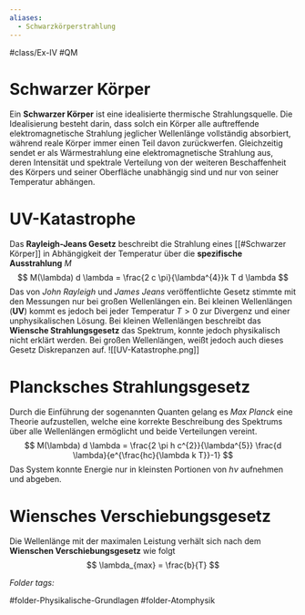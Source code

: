 ```yaml
---
aliases:
  - Schwarzkörperstrahlung
---
```


#class/Ex-IV #QM 

# Schwarzer Körper
Ein **Schwarzer Körper** ist eine idealisierte thermische Strahlungsquelle. Die Idealisierung besteht darin, dass solch ein Körper alle auftreffende elektromagnetische Strahlung jeglicher Wellenlänge vollständig absorbiert, während reale Körper immer einen Teil davon zurückwerfen. Gleichzeitig sendet er als Wärmestrahlung eine elektromagnetische Strahlung aus, deren Intensität und spektrale Verteilung von der weiteren Beschaffenheit des Körpers und seiner Oberfläche unabhängig sind und nur von seiner Temperatur abhängen. 


# UV-Katastrophe
Das **Rayleigh-Jeans Gesetz** beschreibt die Strahlung eines [[#Schwarzer Körper]] in Abhängigkeit der Temperatur über die **spezifische Ausstrahlung** $M$
$$
M(\lambda) d \lambda = \frac{2 c \pi}{\lambda^{4}}k T d \lambda
$$
Das von *John Rayleigh* und *James Jeans* veröffentlichte Gesetz stimmte mit den Messungen nur bei großen Wellenlängen ein. Bei kleinen Wellenlängen (**UV**) kommt es jedoch bei jeder Temperatur $T > 0$ zur Divergenz und einer unphysikalischen Lösung.
Bei kleinen Wellenlängen beschreibt das **Wiensche Strahlungsgesetz** das Spektrum, konnte jedoch physikalisch nicht erklärt werden. Bei großen Wellenlängen, weißt jedoch auch dieses Gesetz Diskrepanzen auf.
![[UV-Katastrophe.png]]
# Plancksches Strahlungsgesetz
Durch die Einführung der sogenannten Quanten gelang es *Max Planck* eine Theorie aufzustellen, welche eine korrekte Beschreibung des Spektrums über alle Wellenlängen ermöglicht und beide Verteilungen vereint.
$$
M(\lambda) d \lambda = \frac{2 \pi h c^{2}}{\lambda^{5}} \frac{d \lambda}{e^{\frac{hc}{\lambda k T}}-1}
$$
Das System konnte Energie nur in kleinsten Portionen von $h \nu$ aufnehmen und abgeben.

# Wiensches Verschiebungsgesetz
Die Wellenlänge mit der maximalen Leistung verhält sich nach dem **Wienschen Verschiebungsgesetz** wie folgt
$$
\lambda_{max} = \frac{b}{T}
$$

 *Folder tags:*

#folder-Physikalische-Grundlagen #folder-Atomphysik